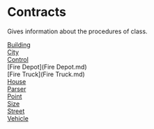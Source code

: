 # Contracts

Gives information about the procedures of class.

[Building](Building.md) <br />
[City](City.md) <br />
[Control](Control.md) <br />
[Fire Depot](Fire Depot.md) <br />
[Fire Truck](Fire Truck.md) <br />
[House](House.md) <br />
[Parser](Parser.md) <br />
[Point](Point.md) <br />
[Size](Size.md) <br />
[Street](Street.md) <br />
[Vehicle](Vehicle.md) <br />



